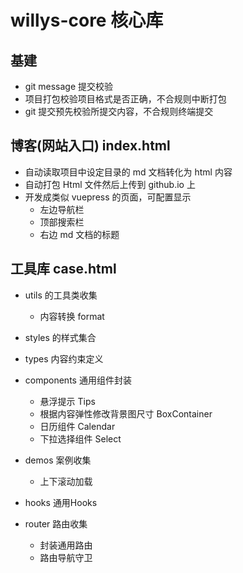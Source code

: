 # willys-core 核心库

## 基建
- git message 提交校验
- 项目打包校验项目格式是否正确，不合规则中断打包
- git 提交预先校验所提交内容，不合规则终端提交


## 博客(网站入口) index.html
- 自动读取项目中设定目录的 md 文档转化为 html 内容
- 自动打包 Html 文件然后上传到 github.io 上
- 开发成类似 vuepress 的页面，可配置显示
    - 左边导航栏
    - 顶部搜索栏
    - 右边 md 文档的标题


## 工具库 case.html
- utils 的工具类收集
    - 内容转换 format

- styles 的样式集合

- types 内容约束定义

- components 通用组件封装
    - 悬浮提示 Tips
    - 根据内容弹性修改背景图尺寸 BoxContainer
    - 日历组件 Calendar
    - 下拉选择组件 Select

- demos 案例收集
    - 上下滚动加载

- hooks 通用Hooks

- router 路由收集
    - 封装通用路由
    - 路由导航守卫

